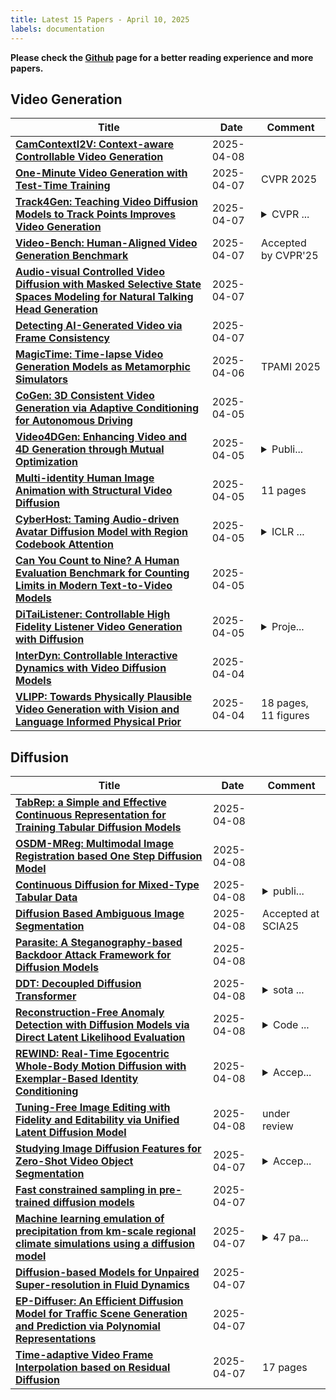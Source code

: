 ```yaml
---
title: Latest 15 Papers - April 10, 2025
labels: documentation
---
```

**Please check the [Github](https://github.com/zezhishao/MTS_Daily_ArXiv) page for a better reading experience and more papers.**

## Video Generation
| **Title** | **Date** | **Comment** |
| --- | --- | --- |
| **[CamContextI2V: Context-aware Controllable Video Generation](http://arxiv.org/abs/2504.06022v1)** | 2025-04-08 |  |
| **[One-Minute Video Generation with Test-Time Training](http://arxiv.org/abs/2504.05298v1)** | 2025-04-07 | CVPR 2025 |
| **[Track4Gen: Teaching Video Diffusion Models to Track Points Improves Video Generation](http://arxiv.org/abs/2412.06016v3)** | 2025-04-07 | <details><summary>CVPR ...</summary><p>CVPR 2025, Project page: hyeonho99.github.io/track4gen</p></details> |
| **[Video-Bench: Human-Aligned Video Generation Benchmark](http://arxiv.org/abs/2504.04907v1)** | 2025-04-07 | Accepted by CVPR'25 |
| **[Audio-visual Controlled Video Diffusion with Masked Selective State Spaces Modeling for Natural Talking Head Generation](http://arxiv.org/abs/2504.02542v3)** | 2025-04-07 |  |
| **[Detecting AI-Generated Video via Frame Consistency](http://arxiv.org/abs/2402.02085v7)** | 2025-04-07 |  |
| **[MagicTime: Time-lapse Video Generation Models as Metamorphic Simulators](http://arxiv.org/abs/2404.05014v2)** | 2025-04-06 | TPAMI 2025 |
| **[CoGen: 3D Consistent Video Generation via Adaptive Conditioning for Autonomous Driving](http://arxiv.org/abs/2503.22231v2)** | 2025-04-05 |  |
| **[Video4DGen: Enhancing Video and 4D Generation through Mutual Optimization](http://arxiv.org/abs/2504.04153v1)** | 2025-04-05 | <details><summary>Publi...</summary><p>Published in TPAMI 2025. Code: https://github.com/yikaiw/Vidu4D, Project page: https://video4dgen.github.io</p></details> |
| **[Multi-identity Human Image Animation with Structural Video Diffusion](http://arxiv.org/abs/2504.04126v1)** | 2025-04-05 | 11 pages |
| **[CyberHost: Taming Audio-driven Avatar Diffusion Model with Region Codebook Attention](http://arxiv.org/abs/2409.01876v3)** | 2025-04-05 | <details><summary>ICLR ...</summary><p>ICLR 2025 (Oral), Homepage: https://cyberhost.github.io/</p></details> |
| **[Can You Count to Nine? A Human Evaluation Benchmark for Counting Limits in Modern Text-to-Video Models](http://arxiv.org/abs/2504.04051v1)** | 2025-04-05 |  |
| **[DiTaiListener: Controllable High Fidelity Listener Video Generation with Diffusion](http://arxiv.org/abs/2504.04010v1)** | 2025-04-05 | <details><summary>Proje...</summary><p>Project page: https://havent-invented.github.io/DiTaiListener</p></details> |
| **[InterDyn: Controllable Interactive Dynamics with Video Diffusion Models](http://arxiv.org/abs/2412.11785v3)** | 2025-04-04 |  |
| **[VLIPP: Towards Physically Plausible Video Generation with Vision and Language Informed Physical Prior](http://arxiv.org/abs/2503.23368v3)** | 2025-04-04 | 18 pages, 11 figures |

## Diffusion
| **Title** | **Date** | **Comment** |
| --- | --- | --- |
| **[TabRep: a Simple and Effective Continuous Representation for Training Tabular Diffusion Models](http://arxiv.org/abs/2504.04798v2)** | 2025-04-08 |  |
| **[OSDM-MReg: Multimodal Image Registration based One Step Diffusion Model](http://arxiv.org/abs/2504.06027v1)** | 2025-04-08 |  |
| **[Continuous Diffusion for Mixed-Type Tabular Data](http://arxiv.org/abs/2312.10431v5)** | 2025-04-08 | <details><summary>publi...</summary><p>published at ICLR 2025</p></details> |
| **[Diffusion Based Ambiguous Image Segmentation](http://arxiv.org/abs/2504.05977v1)** | 2025-04-08 | Accepted at SCIA25 |
| **[Parasite: A Steganography-based Backdoor Attack Framework for Diffusion Models](http://arxiv.org/abs/2504.05815v1)** | 2025-04-08 |  |
| **[DDT: Decoupled Diffusion Transformer](http://arxiv.org/abs/2504.05741v1)** | 2025-04-08 | <details><summary>sota ...</summary><p>sota on ImageNet256 and ImageNet512</p></details> |
| **[Reconstruction-Free Anomaly Detection with Diffusion Models via Direct Latent Likelihood Evaluation](http://arxiv.org/abs/2504.05662v1)** | 2025-04-08 | <details><summary>Code ...</summary><p>Code is available at https://github.com/SkyShunsuke/InversionAD</p></details> |
| **[REWIND: Real-Time Egocentric Whole-Body Motion Diffusion with Exemplar-Based Identity Conditioning](http://arxiv.org/abs/2504.04956v2)** | 2025-04-08 | <details><summary>Accep...</summary><p>Accepted to CVPR 2025, project page: https://jyunlee.github.io/projects/rewind/</p></details> |
| **[Tuning-Free Image Editing with Fidelity and Editability via Unified Latent Diffusion Model](http://arxiv.org/abs/2504.05594v1)** | 2025-04-08 | under review |
| **[Studying Image Diffusion Features for Zero-Shot Video Object Segmentation](http://arxiv.org/abs/2504.05468v1)** | 2025-04-07 | <details><summary>Accep...</summary><p>Accepted to CVPRW2025</p></details> |
| **[Fast constrained sampling in pre-trained diffusion models](http://arxiv.org/abs/2410.18804v2)** | 2025-04-07 |  |
| **[Machine learning emulation of precipitation from km-scale regional climate simulations using a diffusion model](http://arxiv.org/abs/2407.14158v2)** | 2025-04-07 | <details><summary>47 pa...</summary><p>47 pages, 11 figures, 5 tables; re-ordered sections; further evaluation of future change in heavy precipitation</p></details> |
| **[Diffusion-based Models for Unpaired Super-resolution in Fluid Dynamics](http://arxiv.org/abs/2504.05443v1)** | 2025-04-07 |  |
| **[EP-Diffuser: An Efficient Diffusion Model for Traffic Scene Generation and Prediction via Polynomial Representations](http://arxiv.org/abs/2504.05422v1)** | 2025-04-07 |  |
| **[Time-adaptive Video Frame Interpolation based on Residual Diffusion](http://arxiv.org/abs/2504.05402v1)** | 2025-04-07 | 17 pages |

